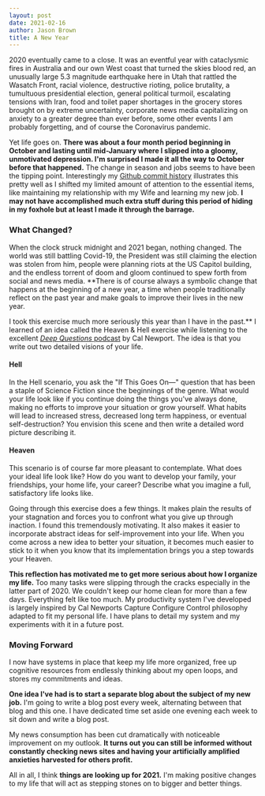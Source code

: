 ```yaml
---
layout: post
date: 2021-02-16
author: Jason Brown
title: A New Year
---
```

2020 eventually came to a close. It was an eventful year with cataclysmic fires in Australia and our own West coast that turned the skies blood red, an unusually large 5.3 magnitude earthquake here in Utah that rattled the Wasatch Front, racial violence, destructive rioting, police brutality, a tumultuous presidential election, general political turmoil, escalating tensions with Iran, food and toilet paper shortages in the grocery stores brought on by extreme uncertainty, corporate news media capitalizing on anxiety to a greater degree than ever before, some other events I am probably forgetting, and of course the Coronavirus pandemic.

Yet life goes on. **There was about a four month period beginning in October and lasting until mid-January where I slipped into a gloomy, unmotivated depression. I'm surprised I made it all the way to October before that happened.** The change in season and jobs seems to have been the tipping point. Interestingly my [Github commit history](/assets/images/2020-02-16-Github-Commits.png) illustrates this pretty well as I shifted my limited amount of attention to the essential items, like maintaining my relationship with my Wife and learning my new job. **I may not have accomplished much extra stuff during this period of hiding in my foxhole but at least I made it through the barrage.**

### What Changed?
When the clock struck midnight and 2021 began, nothing changed. The world was still battling Covid-19, the President was still claiming the election was stolen from him, people were planning riots at the US Capitol building, and the endless torrent of doom and gloom continued to spew forth from social and news media. **There is of course always a symbolic change that happens at the beginning of a new year, a time when people traditionally reflect on the past year and make goals to improve their lives in the new year.

I took this exercise much more seriously this year than I have in the past.** I learned of an idea called the Heaven & Hell exercise while listening to the excellent [*Deep Questions* podcast](https://www.calnewport.com/podcast/) by Cal Newport. The idea is that you write out two detailed visions of your life.

#### Hell
In the Hell scenario, you ask the "If This Goes On—" question that has been a staple of Science Fiction since the beginnings of the genre. What would your life look like if you continue doing the things you've always done, making no efforts to improve your situation or grow yourself. What habits will lead to increased stress, decreased long term happiness, or eventual self-destruction? You envision this scene and then write a detailed word picture describing it.

#### Heaven
This scenario is of course far more pleasant to contemplate. What does your ideal life look like? How do you want to develop your family, your friendships, your home life, your career? Describe what you imagine a full, satisfactory life looks like.

Going through this exercise does a few things. It makes plain the results of your stagnation and forces you to confront what you give up through inaction. I found this tremendously motivating. It also makes it easier to incorporate abstract ideas for self-improvement into your life. When you come across a new idea to better your situation, it becomes much easier to stick to it when you know that its implementation brings you a step towards your Heaven.

**This reflection has motivated me to get more serious about how I organize my life.** Too many tasks were slipping through the cracks especially in the latter part of 2020. We couldn't keep our home clean for more than a few days. Everything felt like too much. My productivity system I've developed is largely inspired by Cal Newports Capture Configure Control philosophy adapted to fit my personal life. I have plans to detail my system and my experiments with it in a future post.

### Moving Forward
I now have systems in place that keep my life more organized, free up cognitive resources from endlessly thinking about my open loops, and stores my commitments and ideas.

**One idea I've had is to start a separate blog about the subject of my new job.** I'm going to write a blog post every week, alternating between that blog and this one. I have dedicated time set aside one evening each week to sit down and write a blog post.

My news consumption has been cut dramatically with noticeable improvement on my outlook. **It turns out you can still be informed without constantly checking news sites and having your artificially amplified anxieties harvested for others profit.**

All in all, I think **things are looking up for 2021.** I'm making positive changes to my life that will act as stepping stones on to bigger and better things.
